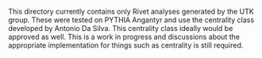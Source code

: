 This directory currently contains only Rivet analyses generated by the UTK group.  These were tested on PYTHIA Angantyr and use the centrality class developed by Antonio Da Silva.  This centrality class ideally would be approved as well.  This is a work in progress and discussions about the appropriate implementation for things such as centrality is still required.
